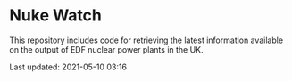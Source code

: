# Nuke Watch

This repository includes code for retrieving the latest information available on the output of EDF nuclear power plants in the UK.

Last updated: 2021-05-10 03:16